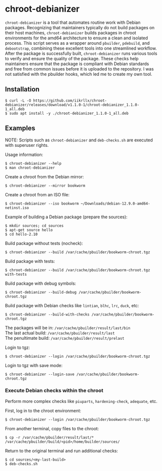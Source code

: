 # chroot-debianizer
```chroot-debianizer``` is a tool that automates routine work with Debian
packages. Recognizing that maintainers typically do not build packages on their
host machines, ```chroot-debianizer``` builds packages in chroot environments
for the amd64 architecture to ensure a clean and isolated process. This script
serves as a wrapper around ```pbuilder```, ```pdebuild```, and
```debootstrap```, combining these excellent tools into one streamlined
workflow. After the package is successfully built, ```chroot-debianizer``` runs
various tools to verify and ensure the quality of the package. These checks help
maintainers ensure that the package is compliant with Debian standards and free
from common issues before it is uploaded to the repository. I was not satisfied
with the pbuilder hooks, which led me to create my own tool.

## Installation
```
$ curl -L -O https://github.com/iikrllx/chroot-debianizer/releases/download/v1.1.0-1/chroot-debianizer_1.1.0-1_all.deb
$ sudo apt install -y ./chroot-debianizer_1.1.0-1_all.deb
```

## Examples
NOTE: Scripts such as ```chroot-debianizer``` and ```deb-checks.sh``` are
executed with superuser rights.

Usage information:
```
$ chroot-debianizer --help
$ man chroot-debianizer
```

Create a chroot from the Debian mirror:
```
$ chroot-debianizer --mirror bookworm
```

Create a chroot from an ISO file:
```
$ chroot-debianizer --iso bookworm ~/Downloads/debian-12.9.0-amd64-netinst.iso
```

Example of building a Debian package (prepare the sources):
```
$ mkdir sources; cd sources
$ apt-get source hello
$ cd hello-2.10
```

Build package without tests (nocheck):
```
$ chroot-debianizer --build /var/cache/pbuilder/bookworm-chroot.tgz
```

Build package with tests:
```
$ chroot-debianizer --build /var/cache/pbuilder/bookworm-chroot.tgz with-tests
```

Build package with debug symbols:
```
$ chroot-debianizer --build-debug /var/cache/pbuilder/bookworm-chroot.tgz
```

Build package with Debian checks like ```lintian```, ```blhc```, ```lrc```,
```duck```, etc:
```
$ chroot-debianizer --build-with-checks /var/cache/pbuilder/bookworm-chroot.tgz
```

The packages will be in: ```/var/cache/pbuilder/result/last/bin```<br/>
The last actual build: ```/var/cache/pbuilder/result/last```<br/>
The penultimate build: ```/var/cache/pbuilder/result/prelast```<br/>

Login to tgz:
```
$ chroot-debianizer --login /var/cache/pbuilder/bookworm-chroot.tgz
```

Login to tgz with save mode:
```
$ chroot-debianizer --login-save /var/cache/pbuilder/bookworm-chroot.tgz
```

### Execute Debian checks within the chroot
Perform more complex checks like ```piuparts```, ```hardening-check```,
```adequate```, etc.

First, log in to the chroot environment:
```
$ chroot-debianizer --login /var/cache/pbuilder/bookworm-chroot.tgz
```

From another terminal, copy files to the chroot:
```
$ cp -r /var/cache/pbuilder/result/last/* /var/cache/pbuilder/build/<pid>/home/builder/sources/
```

Return to the original terminal and run additional checks:
```
$ cd sources/<my-last-build>
$ deb-checks.sh
```
